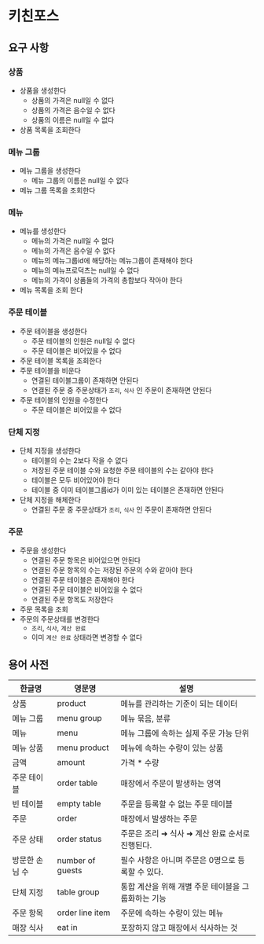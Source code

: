 # 키친포스

## 요구 사항

### 상품
- 상품을 생성한다
  - 상품의 가격은 null일 수 없다
  - 상품의 가격은 음수일 수 없다
  - 상품의 이름은 null일 수 없다
- 상품 목록을 조회한다

### 메뉴 그룹
- 메뉴 그룹을 생성한다
  - 메뉴 그룹의 이름은 null일 수 없다
- 메뉴 그룹 목록을 조회한다

### 메뉴
- 메뉴를 생성한다
  - 메뉴의 가격은 null일 수 없다
  - 메뉴의 가격은 음수일 수 없다
  - 메뉴의 메뉴그룹id에 해당하는 메뉴그룹이 존재해야 한다
  - 메뉴의 메뉴프로덕츠는 null일 수 없다
  - 메뉴의 가격이 상품들의 가격의 총합보다 작아야 한다
- 메뉴 목록을 조회 한다

### 주문 테이블
- 주문 테이블을 생성한다
  - 주문 테이블의 인원은 null일 수 없다
  - 주문 테이블은 비어있을 수 없다
- 주문 테이블 목록을 조회한다
- 주문 테이블을 비운다
  - 연결된 테이블그룹이 존재하면 안된다
  - 연결된 주문 중 주문상태가 `조리`, `식사` 인 주문이 존재하면 안된다
- 주문 테이블의 인원을 수정한다
  - 주문 테이블은 비어있을 수 없다

### 단체 지정
- 단체 지정을 생성한다
  - 테이블의 수는 2보다 작을 수 없다
  - 저장된 주문 테이블 수와 요청한 주문 테이블의 수는 같아야 한다
  - 테이블은 모두 비어있어야 한다
  - 테이블 중 이미 테이블그룹id가 이미 있는 테이블은 존재하면 안된다
- 단체 지정을 해체한다
  - 연결된 주문 중 주문상태가 `조리`, `식사` 인 주문이 존재하면 안된다

### 주문
- 주문을 생성한다
  - 연결된 주문 항목은 비어있으면 안된다
  - 연결된 주문 항목의 수는 저장된 주문의 수와 같아야 한다
  - 연결된 주문 테이블은 존재해야 한다
  - 연결된 주문 테이블은 비어있을 수 없다
  - 연결된 주문 항목도 저장한다
- 주문 목록을 조회
- 주문의 주문상태를 변경한다
  - `조리`, `식사`, `계산 완료`
  - 이미 `계산 완료` 상태라면 변경할 수 없다

## 용어 사전

| 한글명 | 영문명 | 설명 |
| --- | --- | --- |
| 상품 | product | 메뉴를 관리하는 기준이 되는 데이터 |
| 메뉴 그룹 | menu group | 메뉴 묶음, 분류 |
| 메뉴 | menu | 메뉴 그룹에 속하는 실제 주문 가능 단위 |
| 메뉴 상품 | menu product | 메뉴에 속하는 수량이 있는 상품 |
| 금액 | amount | 가격 * 수량 |
| 주문 테이블 | order table | 매장에서 주문이 발생하는 영역 |
| 빈 테이블 | empty table | 주문을 등록할 수 없는 주문 테이블 |
| 주문 | order | 매장에서 발생하는 주문 |
| 주문 상태 | order status | 주문은 조리 ➜ 식사 ➜ 계산 완료 순서로 진행된다. |
| 방문한 손님 수 | number of guests | 필수 사항은 아니며 주문은 0명으로 등록할 수 있다. |
| 단체 지정 | table group | 통합 계산을 위해 개별 주문 테이블을 그룹화하는 기능 |
| 주문 항목 | order line item | 주문에 속하는 수량이 있는 메뉴 |
| 매장 식사 | eat in | 포장하지 않고 매장에서 식사하는 것 |
